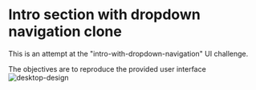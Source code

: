# Intro section with dropdown navigation clone
This is an attempt at the "intro-with-dropdown-navigation" UI challenge.

The objectives are to reproduce the provided user interface
![desktop-design](https://github.com/altechemist/CodeTribe/assets/66011900/f339ea8a-1d2c-4afd-881a-53d1c4a99350)
